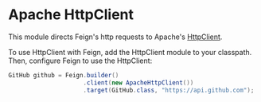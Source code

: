 Apache HttpClient
===================

This module directs Feign's http requests to Apache's [HttpClient](https://hc.apache.org/httpcomponents-client-ga/).

To use HttpClient with Feign, add the HttpClient module to your classpath. Then, configure Feign to use the HttpClient:

```java
GitHub github = Feign.builder()
                     .client(new ApacheHttpClient())
                     .target(GitHub.class, "https://api.github.com");
```
